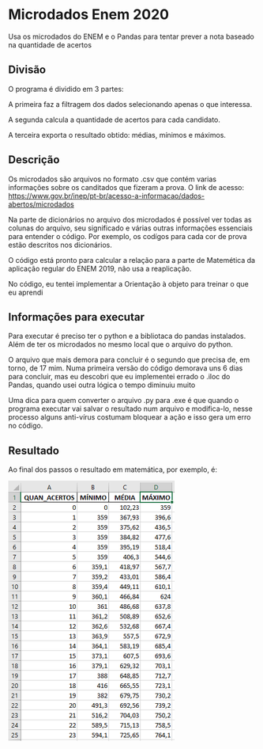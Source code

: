 # Microdados Enem 2020
 Usa os microdados do ENEM e o Pandas para tentar prever a nota baseado na quantidade de acertos

## Divisão
O programa é dividido em 3 partes:

A primeira faz a filtragem dos dados selecionando apenas o que interessa.

A segunda calcula a quantidade de acertos para cada candidato.

A terceira exporta o resultado obtido: médias, mínimos e máximos.

## Descrição
Os microdados são arquivos no formato .csv que contém varias informações sobre os canditados que fizeram a prova. O link de acesso:
https://www.gov.br/inep/pt-br/acesso-a-informacao/dados-abertos/microdados

Na parte de dicionários no arquivo dos microdados é possível ver todas as colunas do arquivo, seu significado e várias outras informações essenciais para entender o código. Por exemplo, os codígos para cada cor de prova estão descritos nos dicionários.

O código está pronto para calcular a relação para a parte de Matemética da aplicação regular do ENEM 2019, não usa a reaplicação.

No código, eu tentei implementar a Orientação à objeto para treinar o que eu aprendi
## Informações para executar
Para executar é preciso ter o python e a bibliotaca do pandas instalados. Além de ter os microdados no mesmo local que o arquivo do python.

O arquivo que mais demora para concluir é o segundo que precisa de, em torno, de 17 mim. Numa primeira versão do código demorava uns 6 dias para concluir, mas eu descobri que eu implementei errado o .iloc do Pandas, quando usei outra lógica o tempo diminuiu muito

Uma dica para quem converter o arquivo .py para .exe é que quando o programa executar vai salvar o resultado num arquivo e modifica-lo, nesse processo alguns anti-vírus costumam bloquear a ação e isso gera um erro no código.
## Resultado
Ao final dos passos o resultado em matemática, por exemplo, é:

![Screenshot](Screenshot.png)
